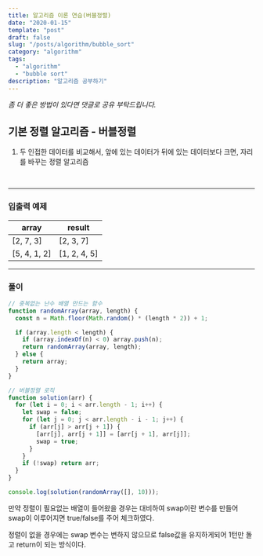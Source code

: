 ```yaml
---
title: 알고리즘 이론 연습(버블정렬)
date: "2020-01-15"
template: "post"
draft: false
slug: "/posts/algorithm/bubble_sort"
category: "algorithm"
tags:
  - "algorithm"
  - "bubble sort"
description: "알고리즘 공부하기"
---
```

<span class="notice">
  <em>좀 더 좋은 방법이 있다면 댓글로 공유 부탁드립니다.</em>
</span>

## 기본 정렬 알고리즘 - 버블정렬
1. 두 인접한 데이터를 비교해서, 앞에 있는 데이터가 뒤에 있는 데이터보다 크면, 자리를 바꾸는 정렬 알고리즘

<br>

<hr class="sub" />

### 입출력 예제

<article class="board-tbl">

| array                            | result |
| ---------------------------- | ------ |
| [2, 7, 3]                    | [2, 3, 7]      |
| [5, 4, 1, 2]                 | [1, 2, 4, 5]      |

</article>

<hr class="sub" />

### 풀이

``` javascript
// 중복없는 난수 배열 만드는 함수
function randomArray(array, length) {
  const n = Math.floor(Math.random() * (length * 2)) + 1;

  if (array.length < length) {
    if (array.indexOf(n) < 0) array.push(n);
    return randomArray(array, length);
  } else {
    return array;
  }
}

// 버블정렬 로직
function solution(arr) {
  for (let i = 0; i < arr.length - 1; i++) {
    let swap = false;
    for (let j = 0; j < arr.length - i - 1; j++) {
      if (arr[j] > arr[j + 1]) {
        [arr[j], arr[j + 1]] = [arr[j + 1], arr[j]];
        swap = true;
      }
    }
    if (!swap) return arr;
  }
}

console.log(solution(randomArray([], 10)));
```

만약 정렬이 필요없는 배열이 들어왔을 경우는 대비하여 swap이란 변수를 만들어 swap이 이루어지면 true/false를 주어 체크하였다.

정렬이 없을 경우에는 swap 변수는 변하지 않으므로 false값을 유지하게되어 1턴만 돌고 return이 되는 방식이다.

<br>
<br>
<br>
<br>
<br>